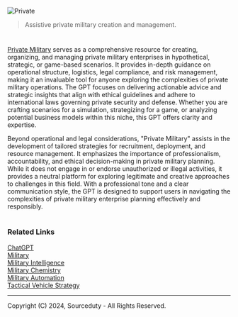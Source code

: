 ![Private](https://github.com/user-attachments/assets/875f10d4-5627-4761-8ae1-cb546b3c09a9)

> Assistive private military creation and management.
#

[Private Military](https://chatgpt.com/g/g-67325bbd8948819088e1390ad6096f77-private-military) serves as a comprehensive resource for creating, organizing, and managing private military enterprises in hypothetical, strategic, or game-based scenarios. It provides in-depth guidance on operational structure, logistics, legal compliance, and risk management, making it an invaluable tool for anyone exploring the complexities of private military operations. The GPT focuses on delivering actionable advice and strategic insights that align with ethical guidelines and adhere to international laws governing private security and defense. Whether you are crafting scenarios for a simulation, strategizing for a game, or analyzing potential business models within this niche, this GPT offers clarity and expertise.

Beyond operational and legal considerations, "Private Military" assists in the development of tailored strategies for recruitment, deployment, and resource management. It emphasizes the importance of professionalism, accountability, and ethical decision-making in private military planning. While it does not engage in or endorse unauthorized or illegal activities, it provides a neutral platform for exploring legitimate and creative approaches to challenges in this field. With a professional tone and a clear communication style, the GPT is designed to support users in navigating the complexities of private military enterprise planning effectively and responsibly.

#
### Related Links

[ChatGPT](https://github.com/sourceduty/ChatGPT)
<br>
[Military](https://github.com/sourceduty/Military)
<br>
[Military Intelligence](https://github.com/sourceduty/Military_Intelligence)
<br>
[Military Chemistry](https://github.com/sourceduty/Military_Chemistry)
<br>
[Military Automation](https://github.com/sourceduty/Military_Automation)
<br>
[Tactical Vehicle Strategy](https://github.com/sourceduty/Tactical_Vehicle_Strategy)

***
Copyright (C) 2024, Sourceduty - All Rights Reserved.
